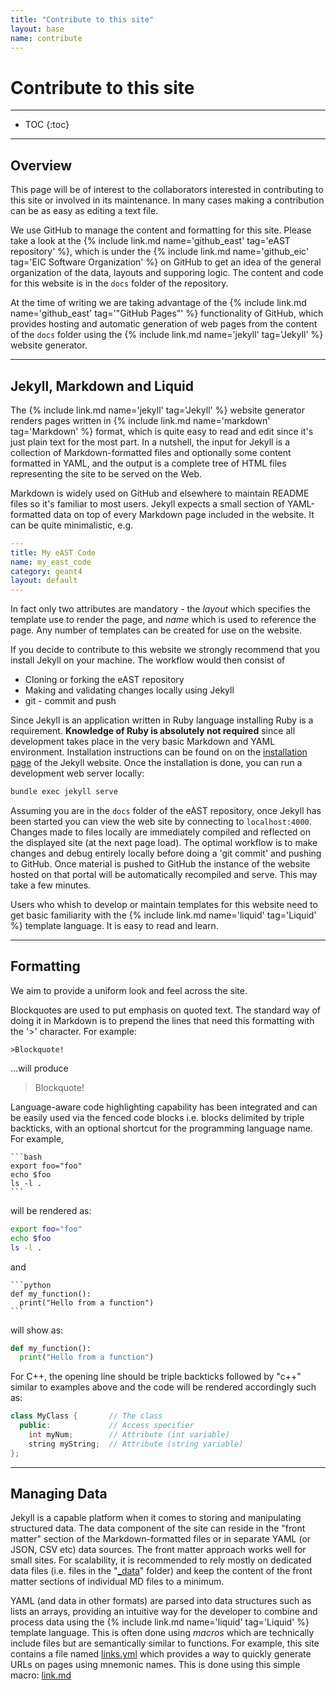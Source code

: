 ```yaml
---
title: "Contribute to this site"
layout: base
name: contribute
---
```


<h1>Contribute to this site</h1>

---

* TOC
{:toc}

---

## Overview

This page will be of interest to the collaborators interested in contributing to this
site or involved in its maintenance. In many cases making a contribution can be as easy
as editing a text file.

We use GitHub to manage the content and formatting for this site. Please take a look at the
{% include link.md name='github_east' tag='eAST repository' %}, which
is under the {% include link.md name='github_eic' tag='EIC Software Organization' %}
on GitHub to get an idea of the general organization of the data, layouts and supporing logic.
The content and code for this website is in the ```docs``` folder of the repository.

At the time of writing we are taking advantage of the {% include link.md name='github_east' tag='"GitHub Pages"' %}
functionality of GitHub, which provides hosting and automatic generation of web pages
from the content of the ```docs``` folder using the {% include link.md name='jekyll' tag='Jekyll' %}
website generator.

---

## Jekyll, Markdown and Liquid

The {% include link.md name='jekyll' tag='Jekyll' %} website generator renders
pages written in {% include link.md name='markdown' tag='Markdown' %} format, which
is quite easy to read and edit since it's just plain text for the most part.
In a nutshell, the input for Jekyll is a collection of Markdown-formatted files
and optionally some content formatted in YAML, and the output is a complete
tree of HTML files representing the site to be served on the Web.

Markdown is widely used on GitHub and elsewhere to maintain README files so it's familiar
to most users. Jekyll expects a small section of YAML-formatted data on top of every Markdown
page included in the website. It can be quite minimalistic, e.g.

```yaml
---
title: My eAST Code
name: my_east_code
category: geant4
layout: default
---
```

In fact only two attributes are mandatory - the *layout* which specifies the template use
to render the page, and *name* which is used to reference the page. Any number of templates
can be created for use on the website.

If you decide to contribute to this website we strongly recommend that you install
Jekyll on your machine. The workflow would then consist of
* Cloning or forking the eAST repository
* Making and validating changes locally using Jekyll
* git - commit and push

Since Jekyll is an application written in Ruby language
installing Ruby is a requirement. **Knowledge of Ruby is absolutely not required**
since all development takes place in the very basic Markdown and YAML environment.
Installation instructions can be found on
on the [installation page](https://jekyllrb.com/docs/installation/) of the Jekyll website.
Once the installation is done, you can run a development web server locally:

```bash
bundle exec jekyll serve
```

Assuming you are in the ```docs``` folder of the eAST repository,
once Jekyll has been started you can view the web site by connecting to `localhost:4000`.
Changes made to files locally are immediately compiled and reflected on the
displayed site (at the next page load). The optimal workflow is to make changes and debug
entirely locally before doing a 'git commit' and pushing to GitHub. Once material
is pushed to GitHub the instance of the website hosted on that portal will be automatically
recompiled and serve. This may take a few minutes.

Users who whish to develop or maintain templates for this website need to get
basic familiarity with the {% include link.md name='liquid' tag='Liquid' %} template
language. It is easy to read and learn.

---

## Formatting

We aim to provide a uniform look and feel across the site.

Blockquotes are used to put emphasis on quoted text. The standard
way of doing it in Markdown is to prepend the lines that need this
formatting with the '>' character. For example:

```
>Blockquote!
```

...will produce
>Blockquote!

Language-aware code highlighting capability has been integrated and
can be easily used via the fenced code blocks i.e. blocks delimited by
triple backticks, with an optional shortcut for the programming language name.
For example,

    ```bash
    export foo="foo"
    echo $foo
    ls -l .
    ```

will be rendered as:

```bash
export foo="foo"
echo $foo
ls -l .
```

and

    ```python
    def my_function():
      print("Hello from a function")
    ```

will show as:

```python
def my_function():
  print("Hello from a function")
```

For C++, the opening line should be triple backticks followed by "c++"
similar to examples above and the code will be rendered accordingly such as:

```c++
class MyClass {       // The class
  public:             // Access specifier
    int myNum;        // Attribute (int variable)
    string myString;  // Attribute (string variable)
};
```
---

## Managing Data

Jekyll is a capable platform when it comes to storing and manipulating structured data.
The data component of the site can reside in the "front matter" section of the Markdown-formatted
files or in separate YAML (or JSON, CSV etc) data sources. The front matter approach works well
for small sites. For scalability, it is recommended to rely mostly on dedicated data files (i.e.
files in the "<a href="https://github.com/eic/east/tree/main/docs/_data" target="_blank">_data</a>" folder)
and keep the content of the front matter sections of individual MD files to a minimum.

YAML (and data in other formats) are parsed into data structures such as lists an arrays,
providing an intuitive way for the developer to combine and process data using 
the {% include link.md name='liquid' tag='Liquid' %} template language. This is often
done using *macros* which are technically include files but are semantically similar to functions.
For example, this site contains a file named
<a href="https://github.com/eic/east/tree/main/docs/_data/links.yml" target="_blank">links.yml</a>
which provides a way to quickly generate URLs on pages using mnemonic names. This is done
using this simple macro:
<a href="https://raw.githubusercontent.com/eic/east/main/docs/_includes/link.md" target="_blank">link.md</a>


